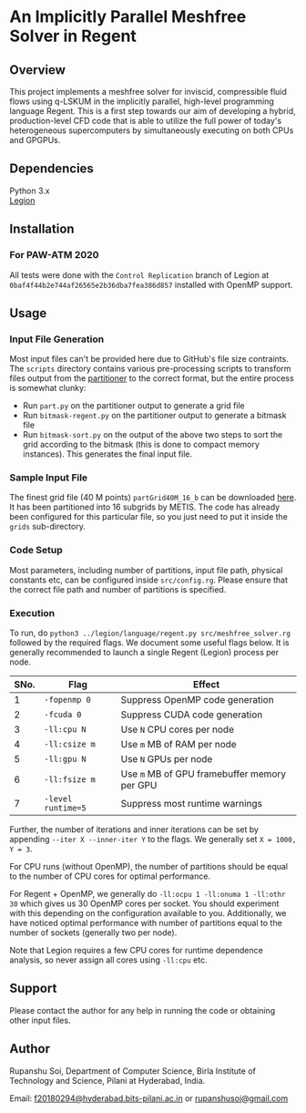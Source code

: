 # An Implicitly Parallel Meshfree Solver in Regent

## Overview
This project implements a meshfree solver for inviscid, compressible fluid flows using q-LSKUM in the implicitly parallel, high-level programming language Regent. This is a first step towards our aim of developing a hybrid, production-level CFD code that is able to utilize the full power of today's heterogeneous supercomputers by simultaneously executing on both CPUs and GPGPUs.

## Dependencies
Python 3.x  
[Legion](https://github.com/StanfordLegion/legion)


## Installation

### For PAW-ATM 2020
All tests were done with the `Control Replication` branch of Legion at `0baf4f44b2e744af26565e2b36dba7fea386d857` installed with OpenMP support.

## Usage

### Input File Generation
Most input files can't be provided here due to GitHub's file size contraints. The `scripts` directory contains various pre-processing scripts to transform files output from the [partitioner](https://github.com/Nischay-Pro/mfpre) to the correct format, but the entire process is somewhat clunky:

- Run `part.py` on the partitioner output to generate a grid file
- Run `bitmask-regent.py` on the partitioner output to generate a bitmask file
- Run `bitmask-sort.py` on the output of the above two steps to sort the grid according to the bitmask (this is done to compact memory instances). This generates the final input file.

### Sample Input File
The finest grid file (40 M points) `partGrid40M_16_b` can be downloaded [here](https://drive.google.com/drive/folders/1iqPZOxj0UBDS3u6mv-CAHdOgbhXKAIYN). It has been partitioned into 16 subgrids by METIS. The code has already been configured for this particular file, so you just need to put it inside the `grids` sub-directory.

### Code Setup
Most parameters, including number of partitions, input file path, physical constants etc, can be configured inside `src/config.rg`. Please ensure that the correct file path and number of partitions is specified.

### Execution
To run, do ```python3 ../legion/language/regent.py src/meshfree_solver.rg``` followed by the required flags. We document some useful flags below. It is generally recommended to launch a single Regent (Legion) process per node.

| SNo. | Flag               | Effect                                       |
|------|--------------------|----------------------------------------------|
|    1 |       `-fopenmp 0` |              Suppress OpenMP code generation |
|    2 |         `-fcuda 0` |                Suppress CUDA code generation |
|    3 |        `-ll:cpu N` |                   Use `N` CPU cores per node |
|    4 |      `-ll:csize m` |                   Use `m` MB of RAM per node |
|    5 |        `-ll:gpu N` |                        Use `N` GPUs per node |
|    6 |      `-ll:fsize m` | Use `m` MB of GPU framebuffer memory per GPU |
|    7 | `-level runtime=5` |               Suppress most runtime warnings |

Further, the number of iterations and inner iterations can be set by appending `--iter X --inner-iter Y` to the flags. We generally set `X = 1000, Y = 3`.

For CPU runs (without OpenMP), the number of partitions should be equal to the number of CPU cores for optimal performance.

For Regent + OpenMP, we generally do `-ll:ocpu 1 -ll:onuma 1 -ll:othr 30` which gives us 30 OpenMP cores per socket. You should experiment with this depending on the configuration available to you. Additionally, we have noticed optimal performance with number of partitions equal to the number of sockets (generally two per node).

Note that Legion requires a few CPU cores for runtime dependence analysis, so never assign all cores using `-ll:cpu` etc. 

## Support
Please contact the author for any help in running the code or obtaining other input files.

## Author
Rupanshu Soi, Department of Computer Science, Birla Institute of Technology and Science, Pilani at Hyderabad, India.

Email: <f20180294@hyderabad.bits-pilani.ac.in> or <rupanshusoi@gmail.com>
